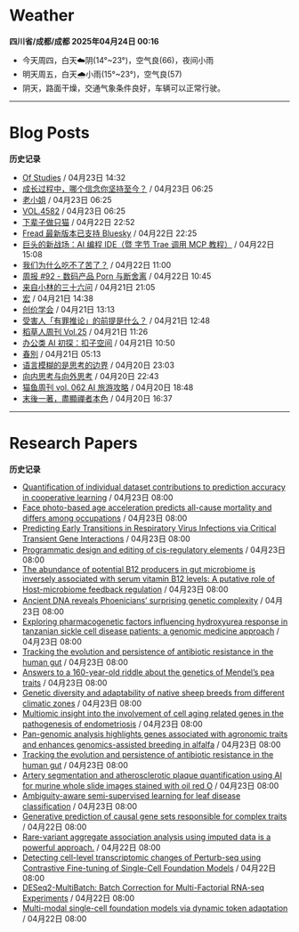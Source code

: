 # Weather
<!--qweather:start-->
**四川省/成都/成都 2025年04月24日 00:16**
- 今天周四，白天☁️阴(14°~23°)，空气良(66)，夜间小雨
- 明天周五，白天🌧️小雨(15°~23°)，空气良(57)
- 阴天，路面干燥，交通气象条件良好，车辆可以正常行驶。
<!--qweather:end-->
---
# Blog Posts
<!--rss-blogs:start-->
**历史记录**
- [Of Studies](https://imzm.im/of-studies/) / 04月23日 14:32
- [成长过程中，哪个信念你坚持至今？](http://m.wufazhuce.com/question/4346) / 04月23日 06:25
- [老小姐](http://m.wufazhuce.com/article/6768) / 04月23日 06:25
- [VOL.4582](http://m.wufazhuce.com/one/4734) / 04月23日 06:25
- [下辈子做只猫](https://geedea.pro/posts/%E4%B8%8B%E8%BE%88%E5%AD%90%E5%81%9A%E5%8F%AA%E7%8C%AB/) / 04月22日 22:52
- [Fread 最新版本已支持 Bluesky](https://zhangke.space/fread-%e6%9c%80%e6%96%b0%e7%89%88%e6%9c%ac%e5%b7%b2%e6%94%af%e6%8c%81-bluesky/?utm_source=rss&utm_medium=rss&utm_campaign=fread-%25e6%259c%2580%25e6%2596%25b0%25e7%2589%2588%25e6%259c%25ac%25e5%25b7%25b2%25e6%2594%25af%25e6%258c%2581-bluesky) / 04月22日 22:25
- [巨头的新战场：AI 编程 IDE（暨 字节 Trae 调用 MCP 教程）](http://www.ruanyifeng.com/blog/2025/04/trae-mcp.html) / 04月22日 15:08
- [我们为什么吃不了苦了？](https://onojyun.com/2025/04/22/%e6%88%91%e4%bb%ac%e4%b8%ba%e4%bb%80%e4%b9%88%e5%90%83%e4%b8%8d%e4%ba%86%e8%8b%a6%e4%ba%86%ef%bc%9f/) / 04月22日 11:00
- [周报 #92 - 数码产品 Porn 与断舍离](https://www.pseudoyu.com/posts/weekly_review_92) / 04月22日 10:45
- [来自小林的三十六问](https://blog.pursuitus.com/thirty-six-questions.html) / 04月21日 21:05
- [宏](https://geedea.pro/cards/%E5%AE%8F/) / 04月21日 14:38
- [创价学会](https://onojyun.com/2025/04/21/%e5%88%9b%e4%bb%b7%e5%ad%a6%e4%bc%9a/) / 04月21日 13:13
- [受害人「有罪推论」的前提是什么？](https://onojyun.com/2025/04/21/%e5%8f%97%e5%ae%b3%e4%ba%ba%e3%80%8c%e6%9c%89%e7%bd%aa%e6%8e%a8%e8%ae%ba%e3%80%8d%e7%9a%84%e5%89%8d%e6%8f%90%e6%98%af%e4%bb%80%e4%b9%88%ef%bc%9f/) / 04月21日 12:48
- [稻草人周刊 Vol.25](https://geedea.pro/posts/weekly/%E7%A8%BB%E8%8D%89%E4%BA%BA%E5%91%A8%E5%88%8A-vol-25/) / 04月21日 11:26
- [办公类 AI 初探：扣子空间](http://www.ruanyifeng.com/blog/2025/04/coze-space.html) / 04月21日 10:50
- [春別](https://justgoidea.com/chun-bie/) / 04月21日 05:13
- [语言模糊的是思考的边界](https://geedea.pro/posts/%E8%AF%AD%E8%A8%80%E6%A8%A1%E7%B3%8A%E7%9A%84%E6%98%AF%E6%80%9D%E8%80%83%E7%9A%84%E8%BE%B9%E7%95%8C/) / 04月20日 23:03
- [向内思考与向外思考](https://geedea.pro/cards/%E5%90%91%E5%86%85%E6%80%9D%E8%80%83%E4%B8%8E%E5%90%91%E5%A4%96%E6%80%9D%E8%80%83/) / 04月20日 22:43
- [猫鱼周刊 vol. 062 AI 旅游攻略](https://ameow.xyz/archives/weekly-062) / 04月20日 18:48
- [末後一著，盡顯禪者本色](https://justgoidea.com/mo-hou-yi-zhao-jin-xian-chan-zhe-ben-se/) / 04月20日 16:37
<!--rss-blogs:end-->
---
# Research Papers
<!--rss-papers:start-->
**历史记录**
- [Quantification of individual dataset contributions to prediction accuracy in cooperative learning](https://www.biorxiv.org/content/10.1101/2025.04.16.649215v1?rss=1) / 04月23日 08:00
- [Face photo-based age acceleration predicts all-cause mortality and differs among occupations](https://www.biorxiv.org/content/10.1101/2025.04.16.649078v1?rss=1) / 04月23日 08:00
- [Predicting Early Transitions in Respiratory Virus Infections via Critical Transient Gene Interactions](https://www.biorxiv.org/content/10.1101/2025.04.18.649619v1?rss=1) / 04月23日 08:00
- [Programmatic design and editing of cis-regulatory elements](https://www.biorxiv.org/content/10.1101/2025.04.22.650035v1?rss=1) / 04月23日 08:00
- [The abundance of potential B12 producers in gut microbiome is inversely associated with serum vitamin B12 levels: A putative role of Host-microbiome feedback regulation](https://www.biorxiv.org/content/10.1101/2025.04.21.649764v1?rss=1) / 04月23日 08:00
- [Ancient DNA reveals Phoenicians’ surprising genetic complexity](https://www.nature.com/articles/d41586-025-01283-w) / 04月23日 08:00
- [Exploring pharmacogenetic factors influencing hydroxyurea response in tanzanian sickle cell disease patients: a genomic medicine approach](https://www.nature.com/articles/s41397-025-00372-3) / 04月23日 08:00
- [Tracking the evolution and persistence of antibiotic resistance in the human gut](https://www.nature.com/articles/d41586-025-01161-5) / 04月23日 08:00
- [Answers to a 160-year-old riddle about the genetics of Mendel’s pea traits](https://www.nature.com/articles/d41586-025-01164-2) / 04月23日 08:00
- [Genetic diversity and adaptability of native sheep breeds from different climatic zones](https://www.nature.com/articles/s41598-025-97931-2) / 04月23日 08:00
- [Multiomic insight into the involvement of cell aging related genes in the pathogenesis of endometriosis](https://www.nature.com/articles/s41598-025-96711-2) / 04月23日 08:00
- [Pan-genomic analysis highlights genes associated with agronomic traits and enhances genomics-assisted breeding in alfalfa](https://www.nature.com/articles/s41588-025-02164-8) / 04月23日 08:00
- [Tracking the evolution and persistence of antibiotic resistance in the human gut](https://www.nature.com/articles/d41586-025-01161-5) / 04月23日 08:00
- [Artery segmentation and atherosclerotic plaque quantification using AI for murine whole slide images stained with oil red O](https://www.nature.com/articles/s41598-025-93967-6) / 04月23日 08:00
- [Ambiguity-aware semi-supervised learning for leaf disease classification](https://www.nature.com/articles/s41598-025-95849-3) / 04月23日 08:00
- [Generative prediction of causal gene sets responsible for complex traits](https://www.biorxiv.org/content/10.1101/2025.04.17.649405v1?rss=1) / 04月22日 08:00
- [Rare-variant aggregate association analysis using imputed data is a powerful approach.](https://www.biorxiv.org/content/10.1101/2025.04.17.649394v1?rss=1) / 04月22日 08:00
- [Detecting cell-level transcriptomic changes of Perturb-seq using Contrastive Fine-tuning of Single-Cell Foundation Models](https://www.biorxiv.org/content/10.1101/2025.04.17.649395v1?rss=1) / 04月22日 08:00
- [DESeq2-MultiBatch: Batch Correction for Multi-Factorial RNA-seq Experiments](https://www.biorxiv.org/content/10.1101/2025.04.20.649392v1?rss=1) / 04月22日 08:00
- [Multi-modal single-cell foundation models via dynamic token adaptation](https://www.biorxiv.org/content/10.1101/2025.04.17.649387v1?rss=1) / 04月22日 08:00
<!--rss-papers:end-->
